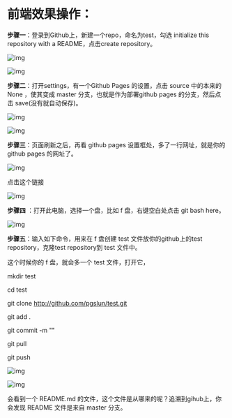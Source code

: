 # 前端效果操作：

**步骤一**：登录到Github上，新建一个repo，命名为test，勾选 initialize this repository with a README，点击create repository。

 

 ![img](https://images2015.cnblogs.com/blog/903320/201603/903320-20160305134947346-1921005167.png)

![img](https://images2015.cnblogs.com/blog/903320/201603/903320-20160305135528627-97762586.png)

**步骤二**：打开settings，有一个Github Pages 的设置，点击 source 中的本来的 None ，使其变成 master 分支，也就是作为部署github pages 的分支，然后点击 save(没有就自动保存)。

![img](https://images2015.cnblogs.com/blog/903320/201603/903320-20160305140204096-424861698.png)

![img](https://images2015.cnblogs.com/blog/903320/201701/903320-20170115212404385-1979000093.png)

 

**步骤三**：页面刷新之后，再看 github pages 设置框处，多了一行网址，就是你的 github pages 的网址了。

![img](https://images2015.cnblogs.com/blog/903320/201701/903320-20170115213630338-44375750.png)

 

点击这个链接

![img](https://images2015.cnblogs.com/blog/903320/201701/903320-20170115213708181-1344935302.png)

**步骤四** ：打开此电脑，选择一个盘，比如 f 盘，右键空白处点击 git bash here。

![img](https://images2015.cnblogs.com/blog/903320/201603/903320-20160305143603580-1181123251.png)

**步骤五**：输入如下命令，用来在 f 盘创建 test 文件放你的github上的test repository，克隆test repository到 test 文件中。

这个时候你的 f 盘，就会多一个 test 文件，打开它，

mkdir test

cd test

git clone http://github.com/pgslun/test.git

git add .

git commit -m ""

git pull

git push

![img](https://images2015.cnblogs.com/blog/903320/201603/903320-20160305144226284-240519711.png)

![img](https://images2015.cnblogs.com/blog/903320/201603/903320-20160305144422830-1748939517.png)

 

会看到一个 README.md 的文件，这个文件是从哪来的呢？追溯到gihub上，你会发现 README 文件是来自 master 分支。